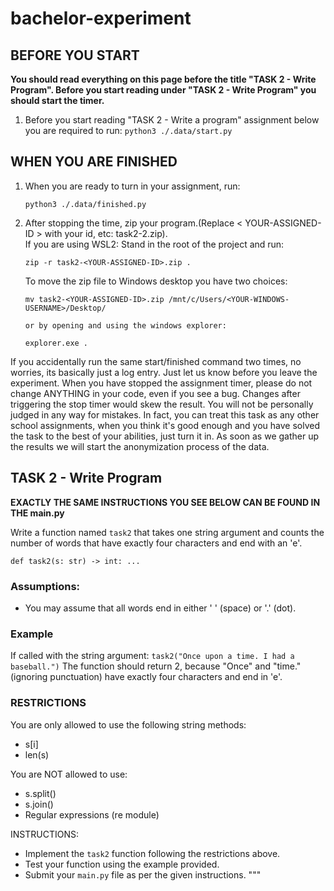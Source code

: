 # bachelor-experiment


## BEFORE YOU START

**You should read everything on this page before the title "TASK 2 - Write Program". Before you start reading under "TASK 2 - Write Program" you should start the timer.**

1. Before you start reading "TASK 2 - Write a program" assignment below you are required to run: 
    `python3 ./.data/start.py`

## WHEN YOU ARE FINISHED

1. When you are ready to turn in your assignment, run:
    ```
    python3 ./.data/finished.py
    ``` 

2. After stopping the time, zip your program.(Replace < YOUR-ASSIGNED-ID > with your id, etc: task2-2.zip).   
   If you are using WSL2: Stand in the root of the project and run:
    ```
    zip -r task2-<YOUR-ASSIGNED-ID>.zip . 
    ```
    To move the zip file to Windows desktop you have two choices:
    ```
    mv task2-<YOUR-ASSIGNED-ID>.zip /mnt/c/Users/<YOUR-WINDOWS-USERNAME>/Desktop/

    or by opening and using the windows explorer:

    explorer.exe .
    
    ```
If you accidentally run the same start/finished command two times, no worries, its basically just a log entry. Just let us know before you leave the experiment. When you have stopped the assignment timer, please do not change ANYTHING in your code, even if you see a bug. Changes after triggering the stop timer would skew the result. You will not be personally judged in any way for mistakes. In fact, you can treat this task as any other school assignments, when you think it's good enough and you have solved the task to the best of your abilities, just turn it in.
As soon as we gather up the results we will start the anonymization process of the data.

## TASK 2 - Write Program

**EXACTLY THE SAME INSTRUCTIONS YOU SEE BELOW CAN BE FOUND IN THE main.py**

Write a function named `task2` that takes one string argument and counts the number of words 
that have exactly four characters and end with an 'e'.
```
def task2(s: str) -> int: ...
```

### Assumptions:
- You may assume that all words end in either ' ' (space) or '.' (dot).

### Example
If called with the string argument:
    `task2("Once upon a time. I had a baseball.")`
The function should return 2, because "Once" and "time." (ignoring punctuation) 
have exactly four characters and end in 'e'.

### RESTRICTIONS
You are only allowed to use the following string methods:
- s[i]
- len(s)

You are NOT allowed to use:
- s.split() 
- s.join() 
- Regular expressions (re module)

INSTRUCTIONS:
- Implement the `task2` function following the restrictions above.
- Test your function using the example provided.
- Submit your `main.py` file as per the given instructions.
"""
